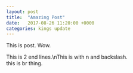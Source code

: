 ```yaml
---
layout: post
title:  "Amazing Post"
date:   2017-08-26 11:20:00 +0000
categories: kings update
---
```

This is post. Wow.

This is 2 end lines.\nThis is with n and backslash.<br>this is br thing.
